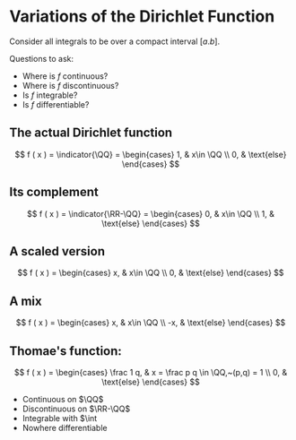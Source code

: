 # Variations of the Dirichlet Function
Consider all integrals to be over a compact interval $[a.b]$.

Questions to ask:
- Where is $f$ continuous?
- Where is $f$ discontinuous?
- Is $f$ integrable?
- Is $f$ differentiable?

## The actual Dirichlet function
$$
f ( x ) = \indicator{\QQ} = \begin{cases}
1, & x\in \QQ \\
0, & \text{else}
\end{cases}
$$

## Its complement 
$$
f ( x ) = \indicator{\RR-\QQ} = \begin{cases}
0, & x\in \QQ \\
1, & \text{else}
\end{cases}
$$

## A scaled version
$$
f ( x ) = \begin{cases}
x, & x\in \QQ \\
0, & \text{else}
\end{cases}
$$

## A mix
$$
f ( x ) = \begin{cases}
x, & x\in \QQ \\
-x, & \text{else}
\end{cases}
$$

## Thomae's function:
$$
f ( x ) = \begin{cases}
\frac 1 q, & x = \frac p q \in \QQ,~(p,q) = 1 \\
0, & \text{else}
\end{cases}
$$

- Continuous on $\QQ$
- Discontinuous on $\RR-\QQ$
- Integrable with $\int
- Nowhere differentiable
